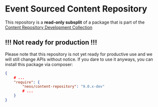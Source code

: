 # Event Sourced Content Repository

This repository is a **read-only subsplit** of a package that is part of the [Content Repository Development Collection](https://github.com/neos/contentrepository-development-collection)

## !!! Not ready for production !!!

Please note that this repository is not yet ready for productive use and we will still change APIs without notice.
If you dare to use it anyways, you can install this package via composer:

```json
{
    # ...
    "require": {
        "neos/content-repository": "9.0.x-dev"
        # ...
    }
}

```

